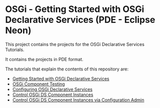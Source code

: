 # OSGi - Getting Started with OSGi Declarative Services (PDE - Eclipse Neon)

This project contains the projects for the OSGi Declarative Services Tutorials.

It contains the projects in PDE format.

The tutorials that explain the contents of this repository are:
<ul>
<li><a href="http://blog.vogella.com/2016/06/21/getting-started-with-osgi-declarative-services/">Getting Started with OSGi Declarative Services</a></li>
<li><a href="http://blog.vogella.com/2016/07/04/osgi-component-testing/">OSGi Component Testing</a></li>
<li><a href="http://blog.vogella.com/2016/09/26/configuring-osgi-declarative-services/">Configuring OSGi Declarative Services</a></li>
<li><a href="http://blog.vogella.com/2017/02/13/control-osgi-ds-component-instances/">Control OSGi DS Component Instances</a></li>
<li><a href="http://blog.vogella.com/2017/02/24/control-osgi-ds-component-instances-via-configuration-admin/">Control OSGi DS Component Instances via Configuration Admin</a></li>
</ul>

